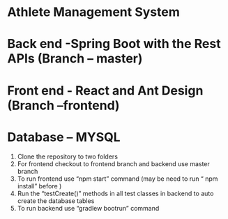 # Athlete Management System


#	Back end -Spring Boot with the Rest APIs (Branch – master)
#	Front end - React and Ant Design (Branch –frontend)
#	Database – MYSQL

1.	Clone the repository to two folders 
2.	For frontend checkout to frontend branch and backend use master branch
3.	To run frontend use “npm start” command (may be need to run “ npm install” before )
4.	Run the “testCreate()” methods in all test classes in backend  to auto create the database tables
5.	To run backend use “gradlew bootrun” command


